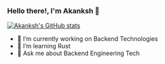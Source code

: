 ### Hello there!, I'm Akanksh 👋


<!--**akanksh5/akanksh5** is a ✨ _special_ ✨ repository because its `README.md` (this file) appears on your GitHub profile.

Here are some ideas to get you started:-->
[![Akanksh's GitHub stats](https://github-readme-stats.vercel.app/api?username=akanksh5&theme=synthwave)](https://github.com/anuraghazra/github-readme-stats)

- 🔭 I’m currently working on Backend Technologies
- 🌱 I’m learning Rust
- 💬 Ask me about Backend Engineering Tech

